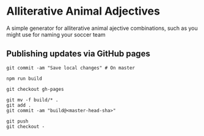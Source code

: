 # Alliterative Animal Adjectives

A simple generator for alliterative animal ajective combinations, such as you might use for naming your soccer team


## Publishing updates via GitHub pages

```
git commit -am "Save local changes" # On master

npm run build

git checkout gh-pages

git mv -f build/* .
git add .
git commit -am "build@<master-head-sha>"

git push
git checkout -
```
